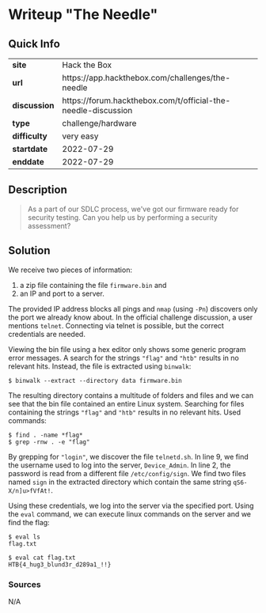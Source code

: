 # Writeup "The Needle"

## Quick Info

<table>
   <tr><td><b>site</b></td><td>Hack the Box</td></tr>
   <tr><td><b>url</b></td><td>https://app.hackthebox.com/challenges/the-needle</td></tr>
   <tr><td><b>discussion</b></td><td>https://forum.hackthebox.com/t/official-the-needle-discussion</td></tr>
   <tr><td><b>type</b></td><td>challenge/hardware</td></tr>
   <tr><td><b>difficulty&nbsp;&nbsp;&nbsp;</b></td><td>very easy</td></tr>
   <tr><td><b>startdate</b></td><td>2022-07-29</td></tr>
   <tr><td><b>enddate</b></td><td>2022-07-29</td></tr>
</table>

## Description

> As a part of our SDLC process, we've got our firmware ready for security testing. Can you help us by performing a security assessment?

## Solution

We receive two pieces of information:

1. a zip file containing the file `firmware.bin` and
2. an IP and port to a server.

The provided IP address blocks all pings and `nmap` (using `-Pn`) discovers only the port we already know about. In the official challenge discussion, a user mentions `telnet`. Connecting via telnet is possible, but the correct credentials are needed.

Viewing the bin file using a hex editor only shows some generic program error messages. A search for the strings `"flag"` and `"htb"` results in no relevant hits. Instead, the file is extracted using `binwalk`:

```
$ binwalk --extract --directory data firmware.bin
```

The resulting directory contains a multitude of folders and files and we can see that the bin file contained an entire Linux system. Searching for files containing the strings `"flag"` and `"htb"` results in no relevant hits. Used commands:

```
$ find . -name *flag*
$ grep -rnw . -e "flag"
```

By grepping for `"login"`, we discover the file `telnetd.sh`. In line 9, we find the username used to log into the server, `Device_Admin`. In line 2, the password is read from a different file `/etc/config/sign`. We find two files named `sign` in the extracted directory which contain the same string `qS6-X/n]u>fVfAt!`.

Using these credentials, we log into the server via the specified port. Using the `eval` command, we can execute linux commands on the server and we find the flag:

```
$ eval ls
flag.txt

$ eval cat flag.txt
HTB{4_hug3_blund3r_d289a1_!!}
```

### Sources

N/A
